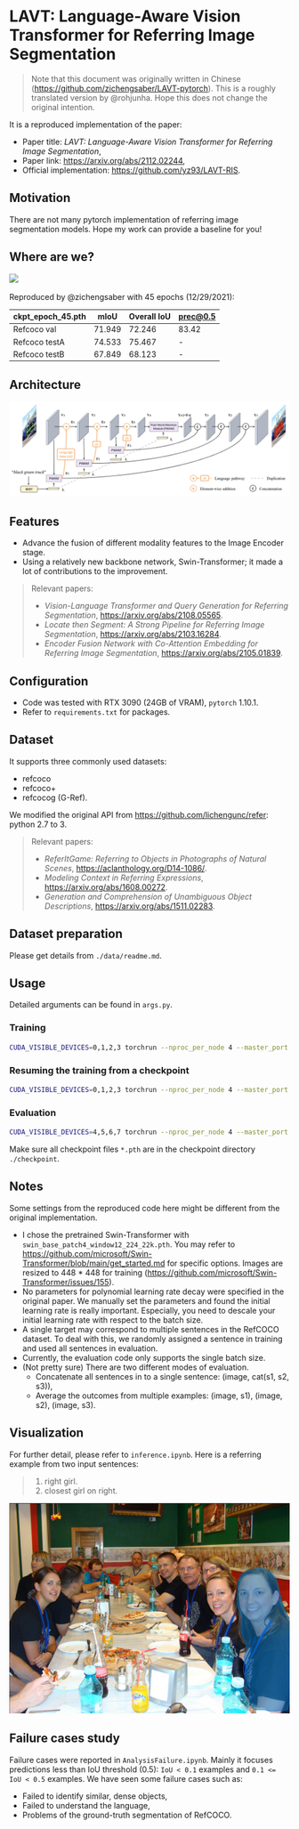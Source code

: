 # LAVT: Language-Aware Vision Transformer for Referring Image Segmentation
> Note that this document was originally written in Chinese (https://github.com/zichengsaber/LAVT-pytorch).
> This is a roughly translated version by @rohjunha. Hope this does not change the original intention.

It is a reproduced implementation of the paper:
* Paper title: *LAVT: Language-Aware Vision Transformer for Referring Image Segmentation*,
* Paper link: https://arxiv.org/abs/2112.02244,
* Official implementation: https://github.com/yz93/LAVT-RIS.


## Motivation
There are not many pytorch implementation of referring image segmentation models.
Hope my work can provide a baseline for you!


## Where are we?

![](./image/chart.jpg)

Reproduced by @zichengsaber with 45 epochs (12/29/2021):

| ckpt_epoch_45.pth | mIoU   | Overall IoU | prec@0.5 |
| ----------------- | ------ | ----------- | -------- |
| Refcoco val       | 71.949 | 72.246      | 83.42    |
| Refcoco testA     | 74.533 | 75.467      | -        |
| Refcoco testB     | 67.849 | 68.123      | -        |


## Architecture
![](./image/lavt.png)


## Features
* Advance the fusion of different modality features to the Image Encoder stage.
* Using a relatively new backbone network, Swin-Transformer; it made a lot of contributions to the improvement.

> Relevant papers:
> * *Vision-Language Transformer and Query Generation for Referring Segmentation*, https://arxiv.org/abs/2108.05565. 
> * *Locate then Segment: A Strong Pipeline for Referring Image Segmentation*, https://arxiv.org/abs/2103.16284.
> * *Encoder Fusion Network with Co-Attention Embedding for Referring Image Segmentation*, https://arxiv.org/abs/2105.01839.


## Configuration
* Code was tested with RTX 3090 (24GB of VRAM), `pytorch` 1.10.1.
* Refer to `requirements.txt` for packages.


## Dataset
It supports three commonly used datasets:
* refcoco
* refcoco+
* refcocog (G-Ref).

We modified the original API from https://github.com/lichengunc/refer: python 2.7 to 3.

> Relevant papers:
> * *ReferItGame: Referring to Objects in Photographs of Natural Scenes*, https://aclanthology.org/D14-1086/.
> * *Modeling Context in Referring Expressions*, https://arxiv.org/abs/1608.00272.
> * *Generation and Comprehension of Unambiguous Object Descriptions*, https://arxiv.org/abs/1511.02283.


## Dataset preparation
Please get details from `./data/readme.md`.


## Usage
Detailed arguments can be found in `args.py`.

### Training
```sh
CUDA_VISIBLE_DEVICES=0,1,2,3 torchrun --nproc_per_node 4 --master_port 12345 main.py --batch_size 2 --cfg_file configs/swin_base_patch4_window7_224.yaml --size 448
```

### Resuming the training from a checkpoint
```sh
CUDA_VISIBLE_DEVICES=0,1,2,3 torchrun --nproc_per_node 4 --master_port 12346 main.py --batch_size 2 --cfg_file configs/swin_base_patch4_window7_224.yaml --size 448 --resume --pretrain ckpt_epoch_10.pth
```

### Evaluation
```sh
CUDA_VISIBLE_DEVICES=4,5,6,7 torchrun --nproc_per_node 4 --master_port 23458 main.py --size 448 --batch_size 1 --resume --eval --type val --eval_mode cat --pretrain ckpt_epoch_20.pth --cfg_file configs/swin_base_patch4_window7_224.yaml
```
Make sure all checkpoint files `*.pth` are in the checkpoint directory `./checkpoint`.


## Notes
Some settings from the reproduced code here might be different from the original implementation.
* I chose the pretrained Swin-Transformer with `swin_base_patch4_window12_224_22k.pth`.
You may refer to https://github.com/microsoft/Swin-Transformer/blob/main/get_started.md for specific options.
Images are resized to 448 * 448 for training (https://github.com/microsoft/Swin-Transformer/issues/155).
* No parameters for polynomial learning rate decay were specified in the original paper.
We manually set the parameters and found the initial learning rate is really important.
Especially, you need to descale your initial learning rate with respect to the batch size.
* A single target may correspond to multiple sentences in the RefCOCO dataset.
To deal with this, we randomly assigned a sentence in training and used all sentences in evaluation.
* Currently, the evaluation code only supports the single batch size.
* (Not pretty sure) There are two different modes of evaluation.
  * Concatenate all sentences in to a single sentence: (image, cat(s1, s2, s3)),
  * Average the outcomes from multiple examples: (image, s1), (image, s2), (image, s3).


## Visualization
For further detail, please refer to `inference.ipynb`.
Here is a referring example from two input sentences:
> 1. right girl.
> 2. closest girl on right.

![](./image/res.png)


## Failure cases study
Failure cases were reported in `AnalysisFailure.ipynb`.
Mainly it focuses predictions less than IoU threshold (0.5): `IoU < 0.1` examples and `0.1 <= IoU < 0.5` examples.
We have seen some failure cases such as:
* Failed to identify similar, dense objects,
* Failed to understand the language,
* Problems of the ground-truth segmentation of RefCOCO.
